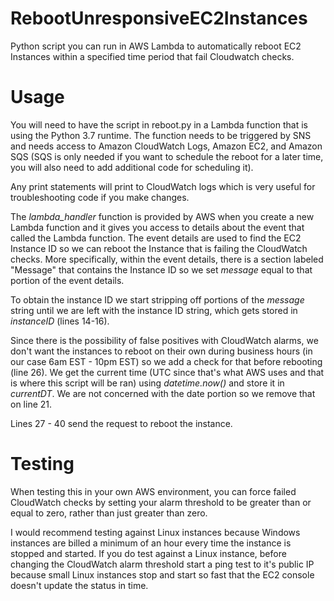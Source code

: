 # RebootUnresponsiveEC2Instances
Python script you can run in AWS Lambda to automatically reboot EC2 Instances within a specified time period that fail Cloudwatch checks.

# Usage
You will need to have the script in reboot.py in a Lambda function that is using the Python 3.7 runtime. The function needs to be triggered by SNS and needs access to Amazon CloudWatch Logs, Amazon EC2, and Amazon SQS (SQS is only needed if you want to schedule the reboot for a later time, you will also need to add additional code for scheduling it).

Any print statements will print to CloudWatch logs which is very useful for troubleshooting code if you make changes.

The *lambda_handler* function is provided by AWS when you create a new Lambda function and it gives you access to details about the event that called the Lambda function. The event details are used to find the EC2 Instance ID so we can reboot the Instance that is failing the CloudWatch checks. More specifically, within the event details, there is a section labeled "Message" that contains the Instance ID so we set *message* equal to that portion of the event details.

To obtain the instance ID we start stripping off portions of the *message* string until we are left with the instance ID string, which gets stored in *instanceID* (lines 14-16).

Since there is the possibility of false positives with CloudWatch alarms, we don't want the instances to reboot on their own during business hours (in our case 6am EST - 10pm EST) so we add a check for that before rebooting (line 26). We get the current time (UTC since that's what AWS uses and that is where this script will be ran) using *datetime.now()* and store it in *currentDT*. We are not concerned with the date portion so we remove that on line 21.

Lines 27 - 40 send the request to reboot the instance.

# Testing
When testing this in your own AWS environment, you can force failed CloudWatch checks by setting your alarm threshold to be greater than or equal to zero, rather than just greater than zero.

I would recommend testing against Linux instances because Windows instances are billed a minimum of an hour every time the instance is stopped and started. If you do test against a Linux instance, before changing the CloudWatch alarm threshold start a ping test to it's public IP because small Linux instances stop and start so fast that the EC2 console doesn't update the status in time.

